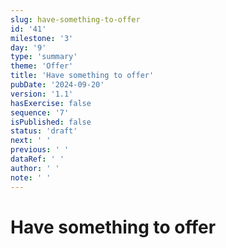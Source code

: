 ```yaml
---
slug: have-something-to-offer
id: '41'
milestone: '3'
day: '9'
type: 'summary'
theme: 'Offer'
title: 'Have something to offer'
pubDate: '2024-09-20'
version: '1.1'
hasExercise: false
sequence: '7'
isPublished: false
status: 'draft'
next: ' '
previous: ' '
dataRef: ' '
author: ' '
note: ' '
---
```

# Have something to offer